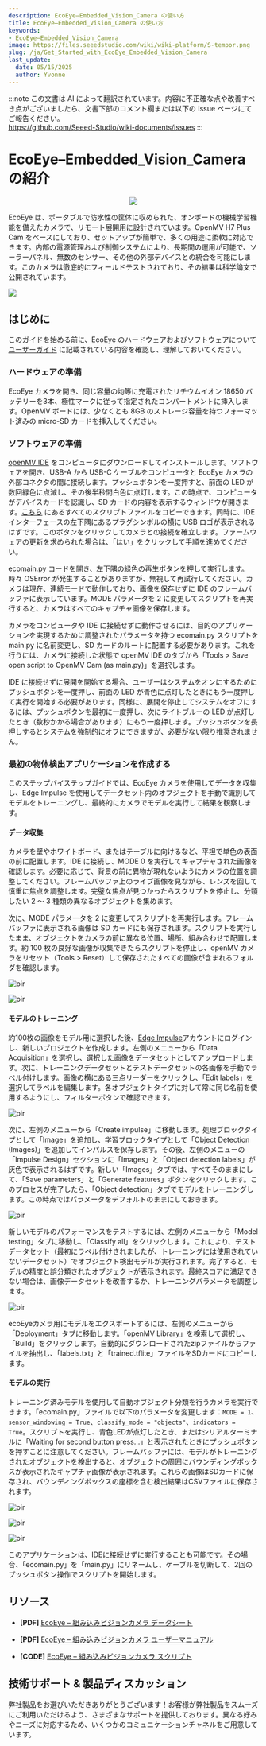```yaml
---
description: EcoEye–Embedded_Vision_Camera の使い方
title: EcoEye–Embedded_Vision_Camera の使い方
keywords:
- EcoEye–Embedded_Vision_Camera
image: https://files.seeedstudio.com/wiki/wiki-platform/S-tempor.png
slug: /ja/Get_Started_with_EcoEye_Embedded_Vision_Camera
last_update:
  date: 05/15/2025
  author: Yvonne
---
```

:::note
この文書は AI によって翻訳されています。内容に不正確な点や改善すべき点がございましたら、文書下部のコメント欄または以下の Issue ページにてご報告ください。  
https://github.com/Seeed-Studio/wiki-documents/issues
:::

# EcoEye–Embedded_Vision_Camera の紹介

<div align="center"><img width={800} src="https://files.seeedstudio.com/wiki/Embedded_Vision_Camera/1-101991121-EcoEye-%E2%80%93-Embedded-Vision-Camera-first.jpg"/></div>

EcoEye は、ポータブルで防水性の筐体に収められた、オンボードの機械学習機能を備えたカメラで、リモート展開用に設計されています。OpenMV H7 Plus Cam をベースにしており、セットアップが簡単で、多くの用途に柔軟に対応できます。内部の電源管理および制御システムにより、長期間の運用が可能で、ソーラーパネル、無数のセンサー、その他の外部デバイスとの統合を可能にします。このカメラは徹底的にフィールドテストされており、その結果は科学論文で公開されています。

<p style={{textAlign: 'center'}}><a href="https://www.seeedstudio.com/EcoEye-Embedded-Vision-Camera-p-5843.html" target="_blank"><img src="https://files.seeedstudio.com/wiki/RS485_500cm%20ultrasonic_sensor/image%202.png" border="0" /></a></p>


## はじめに

このガイドを始める前に、EcoEye のハードウェアおよびソフトウェアについて [ユーザーガイド](https://files.seeedstudio.com/products/101991121/EcoEye%20User%20Manual.pdf) に記載されている内容を確認し、理解しておいてください。

### ハードウェアの準備

EcoEye カメラを開き、同じ容量の均等に充電されたリチウムイオン 18650 バッテリーを3本、極性マークに従って指定されたコンパートメントに挿入します。OpenMV ボードには、少なくとも 8GB のストレージ容量を持つフォーマット済みの micro-SD カードを挿入してください。

### ソフトウェアの準備

[openMV IDE](https://openmv.io/pages/download) をコンピュータにダウンロードしてインストールします。ソフトウェアを開き、USB-A から USB-C ケーブルをコンピュータと EcoEye カメラの外部コネクタの間に接続します。プッシュボタンを一度押すと、前面の LED が数回緑色に点滅し、その後半秒間白色に点灯します。この時点で、コンピュータがデバイスカードを認識し、SD カードの内容を表示するウィンドウが開きます。[こちら](https://files.seeedstudio.com/products/101991121/ecoEye%20scripts.zip) にあるすべてのスクリプトファイルをコピーできます。同時に、IDE インターフェースの左下隅にあるプラグシンボルの横に USB ロゴが表示されるはずです。このボタンをクリックしてカメラとの接続を確立します。ファームウェアの更新を求められた場合は、「はい」をクリックして手順を進めてください。

ecomain.py コードを開き、左下隅の緑色の再生ボタンを押して実行します。時々 OSError が発生することがありますが、無視して再試行してください。カメラは現在、連続モードで動作しており、画像を保存せずに IDE のフレームバッファに表示しています。MODE パラメータを 2 に変更してスクリプトを再実行すると、カメラはすべてのキャプチャ画像を保存します。

カメラをコンピュータや IDE に接続せずに動作させるには、目的のアプリケーションを実現するために調整されたパラメータを持つ ecomain.py スクリプトを main.py に名前変更し、SD カードのルートに配置する必要があります。これを行うには、カメラに接続した状態で openMV IDE のタブから「Tools > Save open script to OpenMV Cam (as main.py)」を選択します。

IDE に接続せずに展開を開始する場合、ユーザーはシステムをオンにするためにプッシュボタンを一度押し、前面の LED が青色に点灯したときにもう一度押して実行を開始する必要があります。同様に、展開を停止してシステムをオフにするには、プッシュボタンを最初に一度押し、次にライトブルーの LED が点灯したとき（数秒かかる場合があります）にもう一度押します。プッシュボタンを長押しするとシステムを強制的にオフにできますが、必要がない限り推奨されません。

### 最初の物体検出アプリケーションを作成する

このステップバイステップガイドでは、EcoEye カメラを使用してデータを収集し、Edge Impulse を使用してデータセット内のオブジェクトを手動で識別してモデルをトレーニングし、最終的にカメラでモデルを実行して結果を観察します。

#### データ収集

カメラを壁やホワイトボード、またはテーブルに向けるなど、平坦で単色の表面の前に配置します。IDE に接続し、MODE 0 を実行してキャプチャされた画像を確認します。必要に応じて、背景の前に異物が現れないようにカメラの位置を調整してください。フレームバッファ上のライブ画像を見ながら、レンズを回して慎重に焦点を調整します。完璧な焦点が見つかったらスクリプトを停止し、分類したい 2 ～ 3 種類の異なるオブジェクトを集めます。

次に、MODE パラメータを 2 に変更してスクリプトを再実行します。フレームバッファに表示される画像は SD カードにも保存されます。スクリプトを実行したまま、オブジェクトをカメラの前に異なる位置、場所、組み合わせで配置します。約 100 枚の良好な画像が収集できたらスクリプトを停止し、openMV カメラをリセット（Tools > Reset）して保存されたすべての画像が含まれるフォルダを確認します。

<p style={{textAlign: 'center'}}><img src="https://files.seeedstudio.com/wiki/Embedded_Vision_Camera/Picture1.png" alt="pir" width={800} height="auto" /></p>

<p style={{textAlign: 'center'}}><img src="https://files.seeedstudio.com/wiki/Embedded_Vision_Camera/Picture2.png" alt="pir" width={800} height="auto" /></p>

#### モデルのトレーニング


約100枚の画像をモデル用に選択した後、[Edge Impulse](https://studio.edgeimpulse.com/login?next=%2Fstudio%2Fprofile%2Fprojects&err=Your%20session%20expired%2C%20please%20log%20in%20again)アカウントにログインし、新しいプロジェクトを作成します。左側のメニューから「Data Acquisition」を選択し、選択した画像をデータセットとしてアップロードします。次に、トレーニングデータセットとテストデータセットの各画像を手動でラベル付けします。画像の横にある三点リーダーをクリックし、「Edit labels」を選択してラベルを編集します。各オブジェクトタイプに対して常に同じ名前を使用するようにし、フィルターボタンで確認できます。

<p style={{textAlign: 'center'}}><img src="https://files.seeedstudio.com/wiki/Embedded_Vision_Camera/Picture3.png" alt="pir" width={800} height="auto" /></p>

次に、左側のメニューから「Create impulse」に移動します。処理ブロックタイプとして「Image」を追加し、学習ブロックタイプとして「Object Detection (Images)」を追加してインパルスを保存します。その後、左側のメニューの「Impulse Design」セクションに「Images」と「Object detection labels」が灰色で表示されるはずです。新しい「Images」タブでは、すべてそのままにして、「Save parameters」と「Generate features」ボタンをクリックします。このプロセスが完了したら、「Object detection」タブでモデルをトレーニングします。この時点ではパラメータをデフォルトのままにしておきます。

<p style={{textAlign: 'center'}}><img src="https://files.seeedstudio.com/wiki/Embedded_Vision_Camera/Picture4.png" alt="pir" width={800} height="auto" /></p>

新しいモデルのパフォーマンスをテストするには、左側のメニューから「Model testing」タブに移動し、「Classify all」をクリックします。これにより、テストデータセット（最初にラベル付けされましたが、トレーニングには使用されていないデータセット）でオブジェクト検出モデルが実行されます。完了すると、モデルの精度と誤分類されたオブジェクトが表示されます。最終スコアに満足できない場合は、画像データセットを改善するか、トレーニングパラメータを調整します。

<p style={{textAlign: 'center'}}><img src="https://files.seeedstudio.com/wiki/Embedded_Vision_Camera/Picture5.png" alt="pir" width={800} height="auto" /></p>

ecoEyeカメラ用にモデルをエクスポートするには、左側のメニューから「Deployment」タブに移動します。「openMV Library」を検索して選択し、「Build」をクリックします。自動的にダウンロードされたzipファイルからファイルを抽出し、「labels.txt」と「trained.tflite」ファイルをSDカードにコピーします。

#### モデルの実行

トレーニング済みモデルを使用して自動オブジェクト分類を行うカメラを実行できます。「ecomain.py」ファイルで以下のパラメータを変更します：`MODE = 1`、`sensor_windowing = True`、`classify_mode = "objects"`、`indicators = True`。スクリプトを実行し、青色LEDが点灯したとき、またはシリアルターミナルに「Waiting for second button press...」と表示されたときにプッシュボタンを押すことに注意してください。フレームバッファには、モデルがトレーニングされたオブジェクトを検出すると、オブジェクトの周囲にバウンディングボックスが表示されたキャプチャ画像が表示されます。これらの画像はSDカードに保存され、バウンディングボックスの座標を含む検出結果はCSVファイルに保存されます。

<p style={{textAlign: 'center'}}><img src="https://files.seeedstudio.com/wiki/Embedded_Vision_Camera/Picture6.png" alt="pir" width={800} height="auto" /></p>

<p style={{textAlign: 'center'}}><img src="https://files.seeedstudio.com/wiki/Embedded_Vision_Camera/Picture7.png" alt="pir" width={800} height="auto" /></p>

<p style={{textAlign: 'center'}}><img src="https://files.seeedstudio.com/wiki/Embedded_Vision_Camera/Picture8.png" alt="pir" width={800} height="auto" /></p>

このアプリケーションは、IDEに接続せずに実行することも可能です。その場合、「ecomain.py」を「main.py」にリネームし、ケーブルを切断して、2回のプッシュボタン操作でスクリプトを開始します。

## リソース

- **[PDF]** [EcoEye – 組み込みビジョンカメラ データシート](https://files.seeedstudio.com/products/101991121/EcoEye%20-%20Embedded%20Vision%20Camera%20datasheet.pdf)
- **[PDF]** [EcoEye – 組み込みビジョンカメラ ユーザーマニュアル](https://files.seeedstudio.com/products/101991121/EcoEye%20User%20Manual.pdf)

- **[CODE]** [EcoEye – 組み込みビジョンカメラ スクリプト](https://files.seeedstudio.com/products/101991121/ecoEye%20scripts.zip)



## 技術サポート & 製品ディスカッション

弊社製品をお選びいただきありがとうございます！お客様が弊社製品をスムーズにご利用いただけるよう、さまざまなサポートを提供しております。異なる好みやニーズに対応するため、いくつかのコミュニケーションチャネルをご用意しています。

<div class="button_tech_support_container">
<a href="https://forum.seeedstudio.com/" class="button_forum"></a> 
<a href="https://www.seeedstudio.com/contacts" class="button_email"></a>
</div>

<div class="button_tech_support_container">
<a href="https://discord.gg/eWkprNDMU7" class="button_discord"></a> 
<a href="https://github.com/Seeed-Studio/wiki-documents/discussions/69" class="button_discussion"></a>
</div>